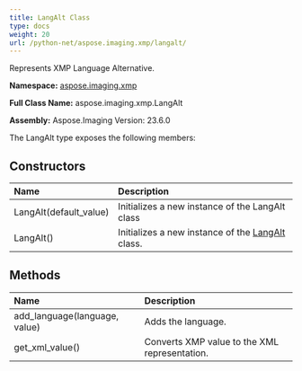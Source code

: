 ```yaml
---
title: LangAlt Class
type: docs
weight: 20
url: /python-net/aspose.imaging.xmp/langalt/
---
```


Represents XMP Language Alternative.

**Namespace:** [aspose.imaging.xmp](/imaging/python-net/aspose.imaging.xmp/)

**Full Class Name:** aspose.imaging.xmp.LangAlt

**Assembly:**  Aspose.Imaging Version: 23.6.0

The LangAlt type exposes the following members:
## **Constructors**
|**Name**|**Description**|
| :- | :- |
|LangAlt(default_value)|Initializes a new instance of the LangAlt class|
|LangAlt()|Initializes a new instance of the [LangAlt](/imaging/python-net/aspose.imaging.xmp/langalt/) class.|
## **Methods**
|**Name**|**Description**|
| :- | :- |
|add_language(language, value)|Adds the language.|
|get_xml_value()|Converts XMP value to the XML representation.|

